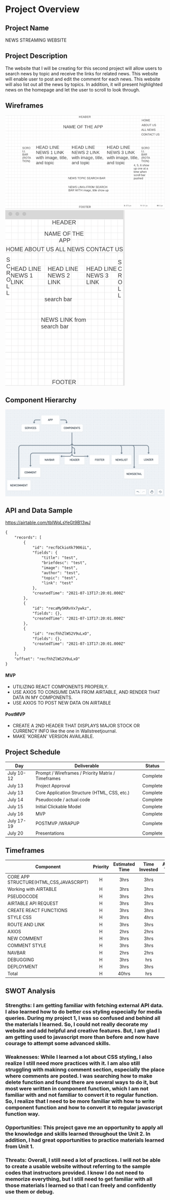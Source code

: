 # Project Overview

## Project Name

NEWS STREAMING WEBSITE

## Project Description

The website that I will be creating for this second project will allow users to search news by topic and receive the links for related news. This website will enable user to post and edit the comment for each news. This website will also list out all the news by topics. In addition, it will present highlighted news on the homepage and let the user to scroll to look through.

## Wireframes

![Wireframe](./assets/WF2.png)
![Wireframe](./assets/WF3.png)

## Component Hierarchy

![Wireframe](./assets/hr.png)

## API and Data Sample

https://airtable.com/tblWqLsYeGt9B13wJ

```
{
    "records": [
        {
            "id": "recfbCkioXk7906iL",
            "fields": {
                "title": "test",
                "briefdesc": "test",
                "image": "test",
                "author": "test",
                "topic": "test",
                "link": "test"
            },
            "createdTime": "2021-07-13T17:20:01.000Z"
        },
        {
            "id": "recaMy5KRvVx7ywkz",
            "fields": {},
            "createdTime": "2021-07-13T17:20:01.000Z"
        },
        {
            "id": "recfhhZlWS2V9uLxO",
            "fields": {},
            "createdTime": "2021-07-13T17:20:01.000Z"
        }
    ],
    "offset": "recfhhZlWS2V9uLxO"
}
```

#### MVP

- UTILIZING REACT COMPONENTS PROPERLY.
- USE AXIOS TO CONSUME DATA FROM AIRTABLE, AND RENDER THAT DATA IN MY COMPONENTS.
- USE AXIOS TO POST NEW DATA ON AIRTABLE


#### PostMVP  
- CREATE A 2ND HEADER THAT DISPLAYS MAJOR STOCK OR CURRENCY INFO
like the one in Wallstreetjournal.
- MAKE 'KOREAN' VERSION AVAILABLE.

## Project Schedule


|  Day | Deliverable | Status
|---|---| ---|
|July 10-12| Prompt / Wireframes / Priority Matrix / Timeframes |Complete
|July 13| Project Approval | Complete
|July 13| Core Application Structure (HTML, CSS, etc.) | Complete
|July 14| Pseudocode / actual code | Complete
|July 15| Initial Clickable Model  | Complete
|July 16| MVP | Complete
|July 17-19| POSTMVP /WRAPUP | Complete
|July 20| Presentations | Complete

## Timeframes

| Component | Priority | Estimated Time | Time Invested | Actual Time |
| --- | :---: |  :---: | :---: | :---: |
| CORE APP STRUCTURE(HTML,CSS,JAVASCRIPT) | H | 3hrs| 3hrs | 3hrs |
| Working with AIRTABLE | H | 3hrs| 3hrs | 3hrs |
| PSEUDOCODE | H | 3hrs| 2hrs | 2hrs |
| AIRTABLE API REQUEST | H | 3hrs| 3hrs | 3hrs |
| CREATE REACT FUNCTIONS | H | 3hrs| 3hrs | 3hrs |
| STYLE CSS | H | 3hrs| 4hrs | 4hrs |
| ROUTE AND LINK | H | 3hrs| 3hrs | 3hrs |
| AXIOS | H | 2hrs| 2hrs | 2hrs |
| NEW COMMENT | H | 3hrs| 3hrs | 3hrs |
| COMMENT STYLE | H | 3hrs| 3hrs | 3hrs |
| NAVBAR | H | 2hrs| 2hrs | 2hrs |
| DEBUGGING | H | 3hrs| hrs | hrs |
| DEPLOYMENT | H | 3hrs| 3hrs | 3hrs |
| Total | H | 40hrs| hrs | hrs |

## SWOT Analysis

### Strengths: I am getting familiar with fetching external API data. I also learned how to do better css styling especially for media queries. During my project 1, I was so confused and behind all the materials I learned. So, I could not really decorate my website and add helpful and creative features. But, I am glad I am getting used to javascript more than before and now have courage to attempt some advanced skills.


### Weaknesses: While I learned a lot about CSS styling, I also realize I still need more practices with it. I am also still struggling with makinng comment section, especially the place where comments are posted. I was searching how to make delete function and found there are several ways to do it, but most were written in component function, which I am not familiar with and not familiar to convert it to regular function. So, I realize that I need to be more familiar with how to write component function and how to convert it to regular javascript function way.

### Opportunities: This project gave me an opportunity to apply all the knowledge and skills learned throughout the Unit 2. In addition, I had great opportunities to practice materials learned from Unit 1.

### Threats: Overall, I still need a lot of practices. I will not be able to create a usable website without referring to the sample codes that instructors provided. I know I do not need to memorize everything, but I still need to get familiar with all those materials I learned so that I can freely and confidently use them or debug.
